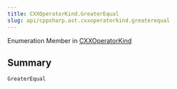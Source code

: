```yaml
---
title: CXXOperatorKind.GreaterEqual
slug: api/cppsharp.ast.cxxoperatorkind.greaterequal
---
```

Enumeration Member in [CXXOperatorKind](/api/cppsharp/ast/cxxoperatorkind)

## Summary



```csharp
GreaterEqual
```

